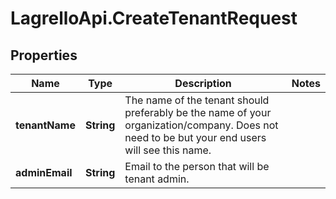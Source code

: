 # LagrelloApi.CreateTenantRequest

## Properties

Name | Type | Description | Notes
------------ | ------------- | ------------- | -------------
**tenantName** | **String** | The name of the tenant should preferably be the name of your organization/company. Does not need to be but your end users will see this name. | 
**adminEmail** | **String** | Email to the person that will be tenant admin. | 



